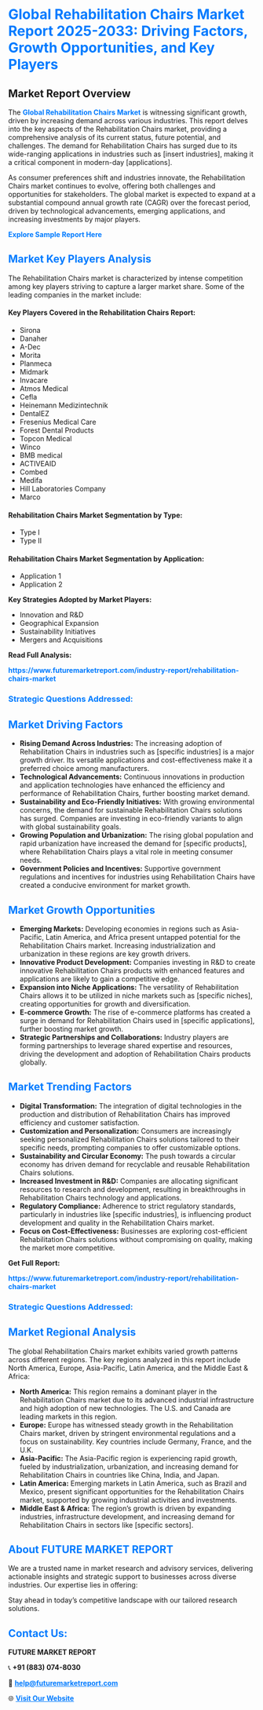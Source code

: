 <h1 style="color: #007BFF;">Global Rehabilitation Chairs Market Report 2025-2033: Driving Factors, Growth Opportunities, and Key Players</h1>

<section id="overview">
<h2>Market Report Overview</h2>
<p>The <a href="https://www.futuremarketreport.com/industry-report/rehabilitation-chairs-market" style="color: #007BFF; text-decoration: none;"><strong>Global Rehabilitation Chairs Market</strong></a> is witnessing significant growth, driven by increasing demand across various industries. This report delves into the key aspects of the Rehabilitation Chairs market, providing a comprehensive analysis of its current status, future potential, and challenges. The demand for Rehabilitation Chairs has surged due to its wide-ranging applications in industries such as [insert industries], making it a critical component in modern-day [applications].</p>
<p>As consumer preferences shift and industries innovate, the Rehabilitation Chairs market continues to evolve, offering both challenges and opportunities for stakeholders. The global market is expected to expand at a substantial compound annual growth rate (CAGR) over the forecast period, driven by technological advancements, emerging applications, and increasing investments by major players.</p>
</section>

<section id="overview">
<p><a href="https://www.futuremarketreport.com/request-sample/reportId=103086" style="color: #007BFF; text-decoration: none;"><strong>Explore Sample Report Here</strong></a></p>
</section>

<section id="key-players">
<h2 style="color: #007BFF;">Market Key Players Analysis</h2>
<p>The Rehabilitation Chairs market is characterized by intense competition among key players striving to capture a larger market share. Some of the leading companies in the market include:</p>
<h4>Key Players Covered in the Rehabilitation Chairs Report:</h4>
<ul><li>Sirona</li><li>Danaher</li><li>A-Dec</li><li>Morita</li><li>Planmeca</li><li>Midmark</li><li>Invacare</li><li>Atmos Medical</li><li>Cefla</li><li>Heinemann Medizintechnik</li><li>DentalEZ</li><li>Fresenius Medical Care</li><li>Forest Dental Products</li><li>Topcon Medical</li><li>Winco</li><li>BMB medical</li><li>ACTIVEAID</li><li>Combed</li><li>Medifa</li><li>Hill Laboratories Company</li><li>Marco</li></ul>
<h4>Rehabilitation Chairs Market Segmentation by Type:</h4>
<ul><li>Type I</li><li>Type II</li></ul>

<h4>Rehabilitation Chairs Market Segmentation by Application:</h4>
<ul><li>Application 1</li><li>Application 2</li></ul>
<p><strong>Key Strategies Adopted by Market Players:</strong></p>
<ul>
<li>Innovation and R&D</li>
<li>Geographical Expansion</li>
<li>Sustainability Initiatives</li>
<li>Mergers and Acquisitions</li>
</ul>
</section>

<section>
<p><strong>Read Full Analysis: </strong></p><a href="https://www.futuremarketreport.com/industry-report/rehabilitation-chairs-market" style="color: #007BFF; text-decoration: none;"><strong>https://www.futuremarketreport.com/industry-report/rehabilitation-chairs-market</strong></a>
<h3 style="color: #007BFF;">Strategic Questions Addressed:</h3>
</section>

<section id="driving-factors">
<h2 style="color: #007BFF;">Market Driving Factors</h2>
<ul>
<li><strong>Rising Demand Across Industries:</strong> The increasing adoption of Rehabilitation Chairs in industries such as [specific industries] is a major growth driver. Its versatile applications and cost-effectiveness make it a preferred choice among manufacturers.</li>
<li><strong>Technological Advancements:</strong> Continuous innovations in production and application technologies have enhanced the efficiency and performance of Rehabilitation Chairs, further boosting market demand.</li>
<li><strong>Sustainability and Eco-Friendly Initiatives:</strong> With growing environmental concerns, the demand for sustainable Rehabilitation Chairs solutions has surged. Companies are investing in eco-friendly variants to align with global sustainability goals.</li>
<li><strong>Growing Population and Urbanization:</strong> The rising global population and rapid urbanization have increased the demand for [specific products], where Rehabilitation Chairs plays a vital role in meeting consumer needs.</li>
<li><strong>Government Policies and Incentives:</strong> Supportive government regulations and incentives for industries using Rehabilitation Chairs have created a conducive environment for market growth.</li>
</ul>
</section>

<section id="growth-opportunities">
<h2 style="color: #007BFF;">Market Growth Opportunities</h2>
<ul>
<li><strong>Emerging Markets:</strong> Developing economies in regions such as Asia-Pacific, Latin America, and Africa present untapped potential for the Rehabilitation Chairs market. Increasing industrialization and urbanization in these regions are key growth drivers.</li>
<li><strong>Innovative Product Development:</strong> Companies investing in R&D to create innovative Rehabilitation Chairs products with enhanced features and applications are likely to gain a competitive edge.</li>
<li><strong>Expansion into Niche Applications:</strong> The versatility of Rehabilitation Chairs allows it to be utilized in niche markets such as [specific niches], creating opportunities for growth and diversification.</li>
<li><strong>E-commerce Growth:</strong> The rise of e-commerce platforms has created a surge in demand for Rehabilitation Chairs used in [specific applications], further boosting market growth.</li>
<li><strong>Strategic Partnerships and Collaborations:</strong> Industry players are forming partnerships to leverage shared expertise and resources, driving the development and adoption of Rehabilitation Chairs products globally.</li>
</ul>
</section>

<section id="trending-factors">
<h2 style="color: #007BFF;">Market Trending Factors</h2>
<ul>
<li><strong>Digital Transformation:</strong> The integration of digital technologies in the production and distribution of Rehabilitation Chairs has improved efficiency and customer satisfaction.</li>
<li><strong>Customization and Personalization:</strong> Consumers are increasingly seeking personalized Rehabilitation Chairs solutions tailored to their specific needs, prompting companies to offer customizable options.</li>
<li><strong>Sustainability and Circular Economy:</strong> The push towards a circular economy has driven demand for recyclable and reusable Rehabilitation Chairs solutions.</li>
<li><strong>Increased Investment in R&D:</strong> Companies are allocating significant resources to research and development, resulting in breakthroughs in Rehabilitation Chairs technology and applications.</li>
<li><strong>Regulatory Compliance:</strong> Adherence to strict regulatory standards, particularly in industries like [specific industries], is influencing product development and quality in the Rehabilitation Chairs market.</li>
<li><strong>Focus on Cost-Effectiveness:</strong> Businesses are exploring cost-efficient Rehabilitation Chairs solutions without compromising on quality, making the market more competitive.</li>
</ul>
</section>

<section>
<p><strong>Get Full Report: </strong></p><a href="https://www.futuremarketreport.com/industry-report/rehabilitation-chairs-market" style="color: #007BFF; text-decoration: none;"><strong>https://www.futuremarketreport.com/industry-report/rehabilitation-chairs-market</strong></a>
<h3 style="color: #007BFF;">Strategic Questions Addressed:</h3>
</section>


<section id="regional-analysis">
<h2 style="color: #007BFF;">Market Regional Analysis</h2>
<p>The global Rehabilitation Chairs market exhibits varied growth patterns across different regions. The key regions analyzed in this report include North America, Europe, Asia-Pacific, Latin America, and the Middle East & Africa:</p>
<ul>
<li><strong>North America:</strong> This region remains a dominant player in the Rehabilitation Chairs market due to its advanced industrial infrastructure and high adoption of new technologies. The U.S. and Canada are leading markets in this region.</li>
<li><strong>Europe:</strong> Europe has witnessed steady growth in the Rehabilitation Chairs market, driven by stringent environmental regulations and a focus on sustainability. Key countries include Germany, France, and the U.K.</li>
<li><strong>Asia-Pacific:</strong> The Asia-Pacific region is experiencing rapid growth, fueled by industrialization, urbanization, and increasing demand for Rehabilitation Chairs in countries like China, India, and Japan.</li>
<li><strong>Latin America:</strong> Emerging markets in Latin America, such as Brazil and Mexico, present significant opportunities for the Rehabilitation Chairs market, supported by growing industrial activities and investments.</li>
<li><strong>Middle East & Africa:</strong> The region’s growth is driven by expanding industries, infrastructure development, and increasing demand for Rehabilitation Chairs in sectors like [specific sectors].</li>
</ul>
</section>

<footer>
<h2 style="color: #007BFF;">About FUTURE MARKET REPORT</h2>
<p>We are a trusted name in market research and advisory services, delivering actionable insights and strategic support to businesses across diverse industries. Our expertise lies in offering:</p>

<p>Stay ahead in today’s competitive landscape with our tailored research solutions.</p>

<h2 style="color: #007BFF;">Contact Us:</h2>
<p><strong>FUTURE MARKET REPORT</strong></p>
<p>📞 <strong>+91 (883) 074-8030</strong></p>
<p>📧 <strong><a href="mailto:help@futuremarketreport.com" style="color: #007BFF;">help@futuremarketreport.com</a></strong></p>
<p>🌐 <strong><a href="https://www.futuremarketreport.com/" style="color: #007BFF;">Visit Our Website</a></strong></p>
</footer>